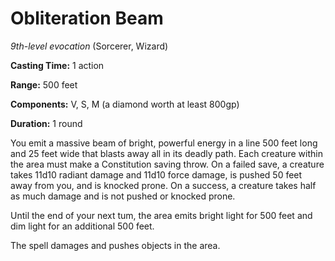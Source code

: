 # Obliteration Beam
*9th-level evocation* (Sorcerer, Wizard)

**Casting Time:** 1 action

**Range:** 500 feet

**Components:** V, S, M (a diamond worth at least 800gp)

**Duration:** 1 round

You emit a massive beam of bright, powerful energy in a line 500 feet long and 25 feet wide that blasts away all in its deadly path. Each creature within the area must make a Constitution saving throw. On a failed save, a creature takes 11d10 radiant damage and 11d10 force damage, is pushed 50 feet away from you, and is knocked prone. On a success, a creature takes half as much damage and is not pushed or knocked prone.

Until the end of your next tum, the area emits bright light for 500 feet and dim light for an additional 500 feet.

The spell damages and pushes objects in the area.
